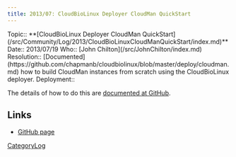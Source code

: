 ```yaml
---
title: 2013/07: CloudBioLinux Deployer CloudMan QuickStart
---
```



<div class='logbox'>
 Topic:: **[CloudBioLinux Deployer CloudMan QuickStart](/src/Community/Log/2013/CloudBioLinuxCloudManQuickStart/index.md)**
 Date:: 2013/07/19
 Who:: [John Chilton](/src/JohnChilton/index.md)
 Resolution:: [Documented](https://github.com/chapmanb/cloudbiolinux/blob/master/deploy/cloudman.md) how to build CloudMan instances from scratch using the CloudBioLinux deployer.
 Deployment:: 
</div>

The details of how to do this are [documented at GitHub](https://github.com/chapmanb/cloudbiolinux/blob/master/deploy/cloudman.md).

## Links

* [GitHub page](https://github.com/chapmanb/cloudbiolinux/blob/master/deploy/cloudman.md)

[CategoryLog](/src/CategoryLog/index.md)
